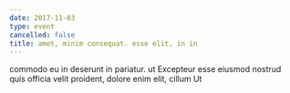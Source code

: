 ```yaml
---
date: 2017-11-03
type: event
cancelled: false
title: amet, minim consequat. esse elit, in in
---
```

commodo eu in deserunt in pariatur. ut Excepteur esse eiusmod nostrud quis officia velit proident, dolore enim elit, cillum Ut